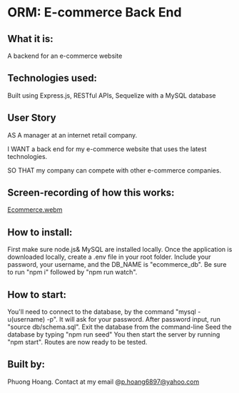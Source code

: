 # ORM: E-commerce Back End


## What it is: 
A backend for an e-commerce website 

## Technologies used:
Built using Express.js, RESTful APIs, Sequelize with a MySQL database

## User Story
AS A manager at an internet retail company.  

I WANT a back end for my e-commerce website that uses the latest technologies.  

SO THAT my company can compete with other e-commerce companies.  


## Screen-recording of how this works:

[Ecommerce.webm](https://user-images.githubusercontent.com/109717048/209011850-2130c842-76cb-49a4-8b13-5151e63003f2.webm)


## How to install: 
First make sure node.js& MySQL are installed locally. Once the application is downloaded locally, create a .env file in your root folder. Include your password, your username, and the DB_NAME is "ecommerce_db". Be sure to run "npm i" followed by "npm run watch". 

## How to start:
You'll need to connect to the database, by the command "mysql -u(username) -p". It will ask for your password. After password input, run "source db/schema.sql". Exit the database from the command-line
Seed the database by typing "npm run seed"
You then start the server by running "npm start". Routes are now ready to be tested.

## Built by: 
Phuong Hoang. Contact at my email @p.hoang6897@yahoo.com

